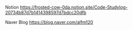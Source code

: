 Notion
https://frosted-cow-0da.notion.site/Code-Studylog-20734b87d7b1414398597d7bdcc20dfb

Naver Blog
https://blog.naver.com/alfm120

